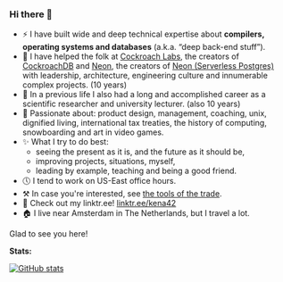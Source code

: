 ### Hi there 👋

- ⚡ I have built wide and deep technical expertise about **compilers, operating systems and databases** (a.k.a. “deep back-end stuff”).
- 🏣 I have helped the folk at [Cockroach Labs](http://cockroachlabs.com), the creators of [CockroachDB](https://github.com/cockroachdb/cockroach) and [Neon](https://neon.tech), the creators of [Neon (Serverless Postgres)](https://github.com/neondatabase/neon) with leadership, architecture, engineering culture and innumerable complex projects. (10 years)
- 🏣 In a previous life I also had a long and accomplished career as a scientific researcher and university lecturer. (also 10 years)
- 💬 Passionate about: product design, management, coaching, unix, dignified living, international tax treaties, the history of computing, snowboarding and art in video games.
- ✨ What I try to do best:
  - seeing the present as it is, and the future as it should be,
  - improving projects, situations, myself,
  - leading by example, teaching and being a good friend.
- 🕔 I tend to work on US-East office hours.
- ⚒ In case you're interested, see [the tools of the trade](workspace.md).
- 🔗 Check out my linktr.ee! [linktr.ee/kena42](https://linktr.ee/kena42/)
- 🏠 I live near Amsterdam in The Netherlands, but I travel a lot.

Glad to see you here!

**Stats:**

[![GitHub stats](https://github-readme-stats.vercel.app/api?username=knz&theme=dark&show_icons=true)](https://github.com/anuraghazra/github-readme-stats)

